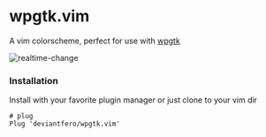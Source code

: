 # wpgtk.vim
A vim colorscheme, perfect for use with [wpgtk](https://github.com/deviantfero/wpgtk)

![realtime-change](https://i.imgur.com/LuzhDH9.gif)

### Installation

Install with your favorite plugin manager or just clone to your vim dir

```
# plug
Plug 'deviantfero/wpgtk.vim'
```
